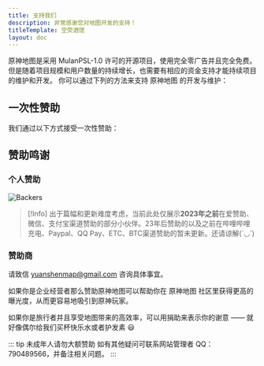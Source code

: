 ```yaml
---
title: 支持我们
description: 非常感谢您对地图开发的支持！
titleTemplate: 空荧酒馆
layout: doc
---
```


原神地图是采用 MulanPSL-1.0 许可的开源项目，使用完全零广告并且完全免费。
但是随着项目规模和用户数量的持续增长，也需要有相应的资金支持才能持续项目的维护和开发。 你可以通过下列的方法来支持 原神地图 的开发与维护：

## 一次性赞助

我们通过以下方式接受一次性赞助：

<Coins />

## 赞助鸣谢

### 个人赞助

![Backers](/imgs/backers_202347.png)

> [!Info]
> 出于篇幅和更新难度考虑，当前此处仅展示**2023年之前**在爱赞助、微信、支付宝渠道赞助的部分小伙伴。23年后赞助的以及之前在哔哩哔哩充电、Paypal、QQ Pay、ETC、BTC渠道赞助的暂未更新。还请谅解\(´◡`\)

### 赞助商

请致信 [yuanshenmap@gmail.com](mailto:yuanshenmap@gmail.com) 咨询具体事宜。

如果你是企业经营者那么赞助原神地图可以帮助你在 原神地图 社区里获得更高的曝光度，从而更容易地吸引到原神玩家。

如果你是旅行者并且享受地图带来的高效率，可以用捐助来表示你的谢意 —— 就好像偶尔给我们买杯快乐水或者护发素 😃

::: tip
未成年人请勿大额赞助 如有其他疑问可联系网站管理者 QQ：790489566，并备注相关问题。
:::
